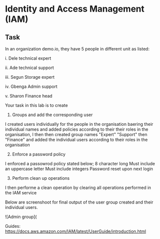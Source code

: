 # Identity and Access Management (IAM)

## Task

In an organization demo.io, they have 5 people in different unit as listed:

i.   Dele     technical expert 

ii.  Ade      technical support

iii. Segun    Storage expert

iv.  Gbenga   Admin support

v. Sharon  Finance head


Your task in this lab is to create 

1. Groups and add the corresponding user

I created users individually for the people in the organisation baering their individual names and added policies according to their their roles in the organisation, I then then created group names "Expert" "Support" then "Finance" and added the individual users according to their roles in the organisation 

2. Enforce a password policy

I enforced a passowrod policy stated below;
8 character long
Must include an uppercase letter
Must include integers
Password reset upon next login

3. Perform clean up operations

I then performe a clean operation by clearing all operations performed in the IAM service

Below are screenshoot for final output of the user group created and their individual users.

![Admin group](




Guides:
https://docs.aws.amazon.com/IAM/latest/UserGuide/introduction.html
